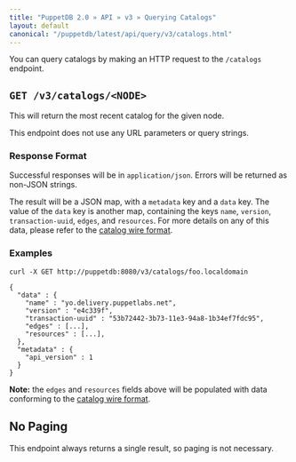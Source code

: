 ```yaml
---
title: "PuppetDB 2.0 » API » v3 » Querying Catalogs"
layout: default
canonical: "/puppetdb/latest/api/query/v3/catalogs.html"
---
```


[curl]: ../curl.html#using-curl-from-localhost-non-sslhttp
[catalog]: ../../wire_format/catalog_format_v1.html

You can query catalogs by making an HTTP request to the
`/catalogs` endpoint.

## `GET /v3/catalogs/<NODE>`

This will return the most recent catalog for the given node.

This endpoint does not use any URL parameters or query strings.

### Response Format

Successful responses will be in `application/json`. Errors will be returned as
non-JSON strings.

The result will be a JSON map, with a `metadata` key and a `data` key.  The value
of the `data` key is another map, containing the keys `name`, `version`,
`transaction-uuid`, `edges`, and `resources`.  For more details on any of this
data, please refer to the [catalog wire format][catalog].

### Examples

    curl -X GET http://puppetdb:8080/v3/catalogs/foo.localdomain

    {
      "data" : {
        "name" : "yo.delivery.puppetlabs.net",
        "version" : "e4c339f",
        "transaction-uuid" : "53b72442-3b73-11e3-94a8-1b34ef7fdc95",
        "edges" : [...],
        "resources" : [...],
      },
      "metadata" : {
        "api_version" : 1
      }
    }

**Note:** the `edges` and `resources` fields above will be populated with data
conforming to the [catalog wire format][catalog].

## No Paging

This endpoint always returns a single result, so paging is not necessary.
